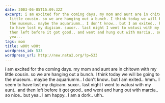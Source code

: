 ```yaml
---
date: 2003-06-05T15:09:32Z
excerpt: i am excited for the coming days. my mom and aunt are in chitown with my
  little cousin. so we are hanging out a bunch. I think today we will be going to
  the museum.. maybe the aquariumm.. I don't know.. but I am exited.. hmm.. I seem
  to have lost my digicam. suxor.. last night I went to watusi with my aunt.. and
  then left before it got good.. and went and hung out with marcia.. so nice.. but
  yea...
tags: mom
title: w00t w00t
wordpress_id: 533
wordpress_url: http://new.nata2.org/?p=533
---
```


i am excited for the coming days. my mom and aunt are in chitown with my little cousin. so we are hanging out a bunch. I think today we will be going to the museum.. maybe the aquariumm.. I don't know.. but I am exited.. hmm.. I seem to have lost my digicam. suxor.. last night I went to watusi with my aunt.. and then left before it got good.. and went and hung out with marcia.. so nice.. but yea.. I am happy.. I am a dork.. uhh.. 
